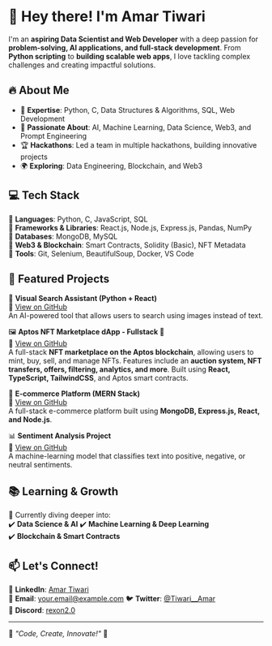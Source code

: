 
# 🚀 Hey there! I'm Amar Tiwari  

I'm an **aspiring Data Scientist and Web Developer** with a deep passion for **problem-solving, AI applications, and full-stack development**. From **Python scripting** to **building scalable web apps**, I love tackling complex challenges and creating impactful solutions.  

## 🔥 About Me  

- 🎯 **Expertise**: Python, C, Data Structures & Algorithms, SQL, Web Development  
- 🧠 **Passionate About**: AI, Machine Learning, Data Science, Web3, and Prompt Engineering  
- 🏆 **Hackathons**: Led a team in multiple hackathons, building innovative projects  
- 🌍 **Exploring**: Data Engineering, Blockchain, and Web3  

## 💻 Tech Stack  

🔹 **Languages**: Python, C, JavaScript, SQL  
🔹 **Frameworks & Libraries**: React.js, Node.js, Express.js, Pandas, NumPy  
🔹 **Databases**: MongoDB, MySQL  
🔹 **Web3 & Blockchain**: Smart Contracts, Solidity (Basic), NFT Metadata  
🔹 **Tools**: Git, Selenium, BeautifulSoup, Docker, VS Code  

## 📂 Featured Projects  

🧠 **Visual Search Assistant (Python + React)**  
🔗 [View on GitHub](https://github.com/Amar5623/visual-search-assistant)  
An AI-powered tool that allows users to search using images instead of text.

🖼 **Aptos NFT Marketplace dApp - Fullstack 🚀**  
🔗 [View on GitHub](https://github.com/Amar5623/Aptos-NFT-Marketplace-Bounty)  
A full-stack **NFT marketplace on the Aptos blockchain**, allowing users to mint, buy, sell, and manage NFTs. Features include an **auction system, NFT transfers, offers, filtering, analytics, and more**. Built using **React, TypeScript, TailwindCSS**, and Aptos smart contracts. 

🚀 **E-commerce Platform (MERN Stack)**  
🔗 [View on GitHub](https://github.com/Amar5623/E-commerce-web-using-react-redux-toolkit-)  
A full-stack e-commerce platform built using **MongoDB, Express.js, React, and Node.js**.  

📊 **Sentiment Analysis Project**  
🔗 [View on GitHub](https://github.com/Amar5623/Llama-Chatbot-with-Sentiment-Analysis-Integration)  
A machine-learning model that classifies text into positive, negative, or neutral sentiments.  


## 📚 Learning & Growth  

🚀 Currently diving deeper into:  
✔️ **Data Science & AI**
✔️ **Machine Learning & Deep Learning**  
✔️ **Blockchain & Smart Contracts**  

## 📫 Let's Connect!  

💼 **LinkedIn**: [Amar Tiwari](https://www.linkedin.com/in/amar-tiwari-53a3a0255/)  
📧 **Email**: [your.email@example.com](mailto:amar.tiwari.8355.com) 
🐦 **Twitter**: [@Tiwari__Amar](https://twitter.com/Tiwari__Amar)   
💬 **Discord**: [rexon2.0](https://discord.com/users/1023236107170742322)

---

🌟 *"Code, Create, Innovate!"* 🚀  

